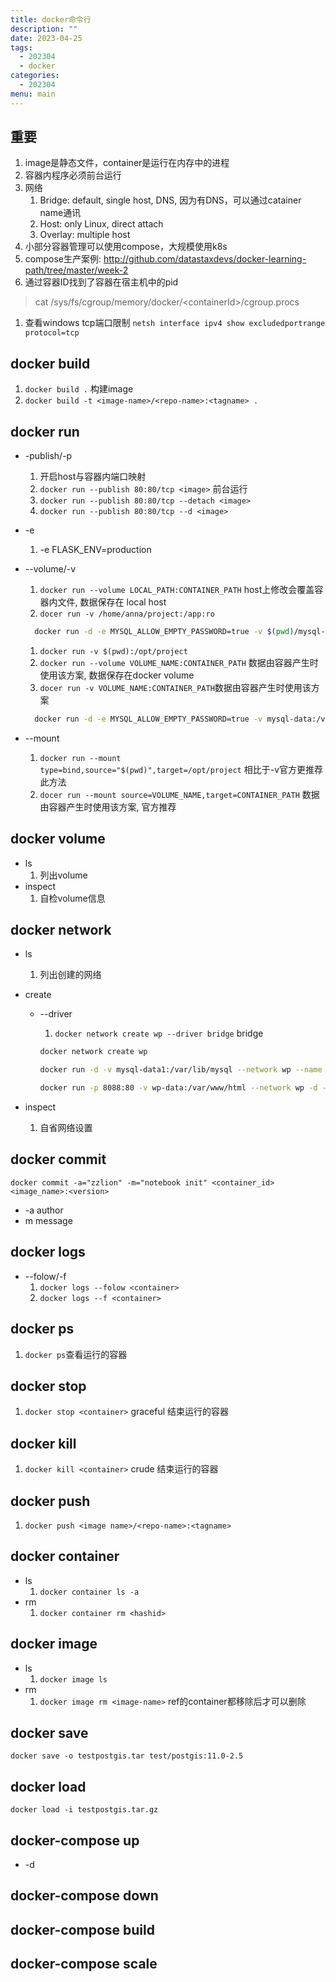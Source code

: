 ```yaml
---
title: docker命令行
description: ""
date: 2023-04-25
tags:
  - 202304
  - docker
categories:
  - 202304
menu: main
---
```


## 重要

1. image是静态文件，container是运行在内存中的进程
1. 容器内程序必须前台运行
1. 网络
   1. Bridge: default, single host, DNS, 因为有DNS，可以通过catainer name通讯
   1. Host: only Linux, direct attach
   1. Overlay: multiple host
1. 小部分容器管理可以使用compose，大规模使用k8s
1. compose生产案例: <http://github.com/datastaxdevs/docker-learning-path/tree/master/week-2>
1. 通过容器ID找到了容器在宿主机中的pid

  > cat /sys/fs/cgroup/memory/docker/\<containerId\>/cgroup.procs

1. 查看windows tcp端口限制 `netsh interface ipv4 show excludedportrange protocol=tcp`

## docker build

1. `docker build .` 构建image
1. `docker build -t <image-name>/<repo-name>:<tagname> .`

## docker run

- -publish/-p
  1. 开启host与容器内端口映射
  1. `docker run --publish 80:80/tcp <image>` 前台运行
  1. `docker run --publish 80:80/tcp --detach <image>`
  1. `docker run --publish 80:80/tcp --d <image>`
- -e
  1. -e FLASK_ENV=production
- --volume/-v
  1. `docker run --volume LOCAL_PATH:CONTAINER_PATH` host上修改会覆盖容器内文件, 数据保存在 local host
  1. `docer run -v /home/anna/project:/app:ro`

    ```sh
      docker run -d -e MYSQL_ALLOW_EMPTY_PASSWORD=true -v $(pwd)/mysql-data:/var/lib/mysql mysql
    ```

  1. `docker run -v $(pwd):/opt/project`
  1. `docker run --volume VOLUME_NAME:CONTAINER_PATH` 数据由容器产生时使用该方案, 数据保存在docker volume
  1. `docer run -v VOLUME_NAME:CONTAINER_PATH`数据由容器产生时使用该方案

    ```sh
      docker run -d -e MYSQL_ALLOW_EMPTY_PASSWORD=true -v mysql-data:/var/lib/mysql mysql
    ```

- --mount
  1. `docker run --mount type=bind,source="$(pwd)",target=/opt/project` 相比于-v官方更推荐此方法
  1. `docer run --mount source=VOLUME_NAME,target=CONTAINER_PATH` 数据由容器产生时使用该方案, 官方推荐

## docker volume

- ls
  1. 列出volume
- inspect
  1. 自检volume信息

## docker network

- ls
  1. 列出创建的网络
- create
  - --driver
    1. `docker network create wp --driver bridge` bridge

      ```sh
      docker network create wp

      docker run -d -v mysql-data1:/var/lib/mysql --network wp --name database -e MYSQL_ROOT_PASSWORD=rootpw -e MYSQL_DATABASE=wordpress -e MYSQL_USER=wordpress -e MYSQL_PASSWORD=wordpress mysql:5

      docker run -p 8088:80 -v wp-data:/var/www/html --network wp -d -e WORDPRESS_DB_HOST=database:3306 -e WORDPRESS_DB_USER=wordpress -e WORDPRESS_DB_PASSWORD=wordpress  -e WORDPRESS_DB_NAME=wordpress  wordpress:latest
      ```

- inspect
  1. 自省网络设置

## docker commit

`docker commit -a="zzlion" -m="notebook init" <container_id> <image_name>:<version>`

- -a
  author
- m
  message

## docker logs

- --folow/-f
  1. `docker logs --folow <container>`
  1. `docker logs --f <container>`

## docker ps

1. `docker ps`查看运行的容器

## docker stop

1. `docker stop <container>` graceful 结束运行的容器

## docker kill

1. `docker kill <container>` crude 结束运行的容器

## docker push

1. `docker push <image name>/<repo-name>:<tagname>`

## docker container

- ls
   1. `docker container ls -a`
- rm
   1. `docker container rm <hashid>`

## docker image

- ls
   1. `docker image ls`
- rm
   1. `docker image rm <image-name>` ref的container都移除后才可以删除

## docker save

`docker save -o testpostgis.tar test/postgis:11.0-2.5`

## docker load

`docker load -i testpostgis.tar.gz`

## docker-compose up

- -d

## docker-compose down

## docker-compose build

## docker-compose scale
